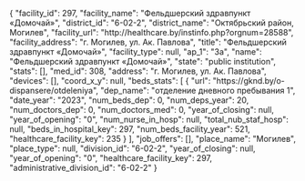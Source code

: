 {
    "facility_id": 297,
    "facility_name": "Фельдшерский здравпункт «Домочай»",
    "district_id": "6-02-2",
    "district_name": "Октябрьский район, Могилев",
    "facility_url": "http:\/\/healthcare.by\/instinfo.php?orgnum=28588",
    "facility_address": "г. Могилев, ул. Ак. Павлова",
    "title": "Фельдшерский здравпункт «Домочай»",
    "facility_type": null,
    "ap_1": "3а",
    "name": "Фельдшерский здравпункт «Домочай»",
    "state": "public institution",
    "stats": [],
    "med_id": 308,
    "address": "г. Могилев, ул. Ак. Павлова",
    "devices": [],
    "coord_x_y": null,
    "beds_stats": [
        {
            "url": "https:\/\/gknd.by\/o-dispansere\/otdeleniya",
            "dep_name": "отделение дневного пребывания 1",
            "date_year": "2023",
            "num_beds_dep": 0,
            "num_deps_year": 20,
            "num_doctors_dep": 0,
            "num_doctors_med": 0,
            "year_of_closing": null,
            "year_of_opening": "0",
            "num_nurse_in_hosp": null,
            "total_nub_staf_hosp": null,
            "beds_in_hospital_key": 297,
            "num_beds_facility_year": 521,
            "healthcare_facility_key": 235
        }
    ],
    "job_offers": [],
    "place_name": "Могилев",
    "place_type": null,
    "division_id": "6-02-2",
    "year_of_closing": null,
    "year_of_opening": "0",
    "healthcare_facility_key": 297,
    "administrative_division_id": "6-02-2"
}